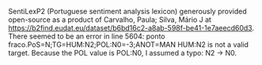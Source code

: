 SentiLexP2 (Portuguese sentiment analysis lexicon) generously provided open-source as a product of Carvalho, Paula; Silva, Mário J at https://b2find.eudat.eu/dataset/b6bd16c2-a8ab-598f-be41-1e7aeecd60d3.
There seemed to be an error in line 5604: ponto fraco.PoS=N;TG=HUM:N2;POL:N0=-3;ANOT=MAN
HUM:N2 is not a valid target. Because the POL value is POL:N0, I assumed a typo: N2 -> N0.